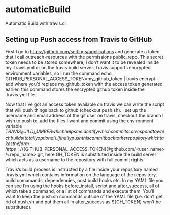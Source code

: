# automaticBuild

Automatic Build with travis.ci

## Setting up Push access from Travis to GitHub
First I go to https://github.com/settings/applications and generate a token that I call outreach-resources with the permissions public_repo. This secret token needs to be stored somewhere, I don’t want it to be revealed inside my .travis.yml or on the travis build server. Travis supports encrypted environment variables, so I run the command echo GITHUB_PERSONAL_ACCESS_TOKEN=my_github_token | travis encrypt --add where you’d replace my_github_token with the access token generated earlier; this command stores the encrypted github token inside the .travis.yml file.

Now that I’ve got an access token available on travis we can write the script that will push things back to github (checkout push.sh). I set up the username and email address of the git user on travis, checkout the branch I wish to push to, add the files I want and commit using the environment variable $TRAVIS_BUILD_NUMBER which helps me identify which commits correspond to which builds (totally optional). I finally push this commit back to the repository which takes the form: https://${GITHUB_PERSONAL_ACCESS_TOKEN}@github.com/<user_name>/<repo_name>.git, here GH_TOKEN is substituted inside the build server which acts as a username to the repository with full commit rights!

Travis’s build process is instructed by a file inside your repository named .travis.yml which contains information on the language of the repository, build comamands, dependencies, post build hooks etc. In my YAML file you can see I’m using the hooks before_install, script and after_success, all of which take a command, or a list of commands and execute them. You’ll want to keep the push.sh commands outside of the YAML file (i.e. don’t get rid of push.sh and put them all in after_success as ${GH_TOKEN} won’t be substituted).
